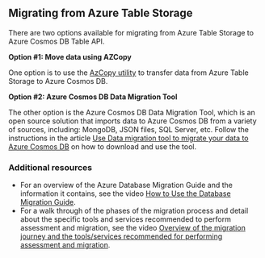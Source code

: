## Migrating from Azure Table Storage

There are two options available for migrating from Azure Table Storage to Azure Cosmos DB Table API.

**Option #1: Move data using AZCopy** 

One option is to use the [AzCopy utility](https://docs.microsoft.com/en-us/azure/storage/common/storage-use-azcopy?toc=%2fazure%2fstorage%2fblobs%2ftoc.json) to transfer data from
Azure Table Storage to Azure Cosmos DB.

**Option #2: Azure Cosmos DB Data Migration Tool**

The other option is the Azure Cosmos DB Data Migration Tool, which is an open source solution that imports data to Azure Cosmos DB from a variety of sources, including: MongoDB, JSON files, SQL Server, etc.
Follow the instructions in the article [Use Data migration tool to migrate your data to Azure Cosmos DB](https://docs.microsoft.com/azure/cosmos-db/import-data) on how to download and use the tool.

### Additional resources

- For an overview of the Azure Database Migration Guide and the information it contains, see the video [How to Use the Database Migration Guide](https://azure.microsoft.com/resources/videos/how-to-use-the-azure-database-migration-guide/).
- For a walk through of the phases of the migration process and detail about the specific tools and services recommended to perform assessment and migration, see the video [Overview of the migration journey and the tools/services recommended for performing assessment and migration](https://azure.microsoft.com/resources/videos/overview-of-migration-and-recommended-tools-services/).
